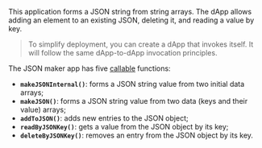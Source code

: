 This application forms a JSON string from string arrays. The dApp allows adding an element to an existing JSON, deleting it, and reading a value by key.

> To simplify deployment, you can create a dApp that invokes itself. It will follow the same dApp-to-dApp invocation principles.

The JSON maker app has five [callable](https://docs.waves.tech/en/ride/functions/callable-function) functions:

-   **`makeJSONInternal()`**: forms a JSON string value from two initial data arrays;
-   **`makeJSON()`**: forms a JSON string value from two data (keys and their value) arrays;
-   **`addToJSON()`**: adds new entries to the JSON object;
-   **`readByJSONKey()`**: gets a value from the JSON object by its key;
-   **`deleteByJSONKey()`**: removes an entry from the JSON object by its key.
